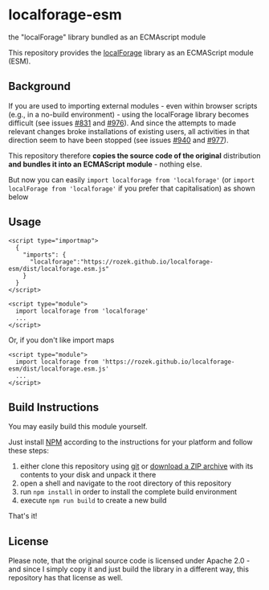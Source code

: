 # localforage-esm #

the "localForage" library bundled as an ECMAscript module

This repository provides the [localForage](https://github.com/localForage/localForage) library as an ECMAScript module (ESM).

## Background ##

If you are used to importing external modules - even within browser scripts (e.g., in a no-build environment) - using the localForage library becomes difficult (see issues [#831](https://github.com/localForage/localForage/issues/831) and [#976](https://github.com/localForage/localForage/issues/976)). And since the attempts to made relevant changes broke installations of existing users, all activities in that direction seem to have been stopped (see issues [#940](https://github.com/localForage/localForage/issues/940) and  [#977](https://github.com/localForage/localForage/pull/977)).

This repository therefore **copies the source code of the original** distribution **and bundles it into an ECMAScript module** - nothing else.

But now you can easily `import localforage from 'localforage'` (or `import localForage from 'localforage'` if you prefer that capitalisation) as shown below

## Usage ##

```
<script type="importmap">
  {
    "imports": {
      "localforage":"https://rozek.github.io/localforage-esm/dist/localforage.esm.js"
    }
  }
</script>

<script type="module">
  import localforage from 'localforage'
  ...
</script>
```

Or, if you don't like import maps

```
<script type="module">
  import localforage from 'https://rozek.github.io/localforage-esm/dist/localforage.esm.js'
  ...
</script>
```

## Build Instructions ##

You may easily build this module yourself.

Just install [NPM](https://docs.npmjs.com/) according to the instructions for your platform and follow these steps:

1. either clone this repository using [git](https://git-scm.com/) or [download a ZIP archive](https://github.com/rozek/localforage-esm/archive/refs/heads/main.zip) with its contents to your disk and unpack it there 
2. open a shell and navigate to the root directory of this repository
3. run `npm install` in order to install the complete build environment
4. execute `npm run build` to create a new build

That's it!

## License ##

Please note, that the original source code is licensed under Apache 2.0 - and since I simply copy it and just build the library in a different way, this repository has that license as well.
